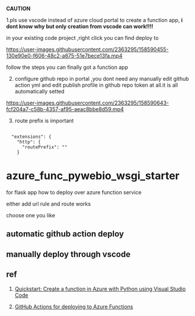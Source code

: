 
**CAUTION**

1.pls use vscode instead of azure cloud portal to create a function app, **i dont know why  but only creation from vscode can work!!!!**

in your existing code project ,right click you can find deploy to


https://user-images.githubusercontent.com/2363295/158590455-130e90e0-f606-48c2-a675-51e7bece13fa.mp4

follow the steps you can finally got  a function app


2. configure github repo in portal ,you dont need any manually edit github action yml and edit publish profile in github repo token at all.it is all automatically setted



https://user-images.githubusercontent.com/2363295/158590643-fcf204a7-c58b-4357-af95-aeac8bbe8d59.mp4




3.  route prefix is important

```

  "extensions": {
    "http": {
      "routePrefix": ""
    }
```

# azure_func_pywebio_wsgi_starter



for flask app how to deploy over azure function service

either add url rule and route works

choose one you like




## automatic  github action deploy



## manually deploy through vscode





## ref  

1. [Quickstart: Create a function in Azure with Python using Visual Studio Code](https://docs.microsoft.com/en-us/azure/azure-functions/create-first-function-vs-code-python)

2. [GitHub Actions for deploying to Azure Functions](https://github.com/marketplace/actions/azure-functions-action)
